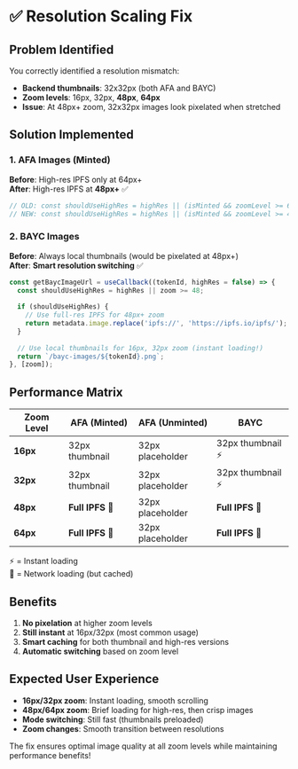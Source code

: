 # ✅ Resolution Scaling Fix

## Problem Identified
You correctly identified a resolution mismatch:
- **Backend thumbnails**: 32x32px (both AFA and BAYC)  
- **Zoom levels**: 16px, 32px, **48px**, **64px**
- **Issue**: At 48px+ zoom, 32x32px images look pixelated when stretched

## Solution Implemented

### 1. **AFA Images (Minted)**
**Before**: High-res IPFS only at 64px+  
**After**: High-res IPFS at **48px+** ✅

```javascript
// OLD: const shouldUseHighRes = highRes || (isMinted && zoomLevel >= 64);
// NEW: const shouldUseHighRes = highRes || (isMinted && zoomLevel >= 48);
```

### 2. **BAYC Images** 
**Before**: Always local thumbnails (would be pixelated at 48px+)  
**After**: **Smart resolution switching** ✅

```javascript
const getBaycImageUrl = useCallback((tokenId, highRes = false) => {
  const shouldUseHighRes = highRes || zoom >= 48;
  
  if (shouldUseHighRes) {
    // Use full-res IPFS for 48px+ zoom
    return metadata.image.replace('ipfs://', 'https://ipfs.io/ipfs/');
  }
  
  // Use local thumbnails for 16px, 32px zoom (instant loading!)
  return `/bayc-images/${tokenId}.png`;
}, [zoom]);
```

## Performance Matrix

| Zoom Level | AFA (Minted) | AFA (Unminted) | BAYC |
|------------|--------------|----------------|------|
| **16px** | 32px thumbnail | 32px placeholder | 32px thumbnail ⚡ |
| **32px** | 32px thumbnail | 32px placeholder | 32px thumbnail ⚡ |
| **48px** | **Full IPFS** 🔄 | 32px placeholder | **Full IPFS** 🔄 |
| **64px** | **Full IPFS** 🔄 | 32px placeholder | **Full IPFS** 🔄 |

⚡ = Instant loading  
🔄 = Network loading (but cached)

## Benefits

1. **No pixelation** at higher zoom levels
2. **Still instant** at 16px/32px (most common usage)
3. **Smart caching** for both thumbnail and high-res versions
4. **Automatic switching** based on zoom level

## Expected User Experience

- **16px/32px zoom**: Instant loading, smooth scrolling
- **48px/64px zoom**: Brief loading for high-res, then crisp images
- **Mode switching**: Still fast (thumbnails preloaded)
- **Zoom changes**: Smooth transition between resolutions

The fix ensures optimal image quality at all zoom levels while maintaining performance benefits!
